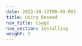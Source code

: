 ```yaml
---
date: 2022-10-12T00:00:00Z
title: Using Reseed
nav_title: Usage
nav_section: Installing
weight: 2
---
```

# &nbsp;

&nbsp;